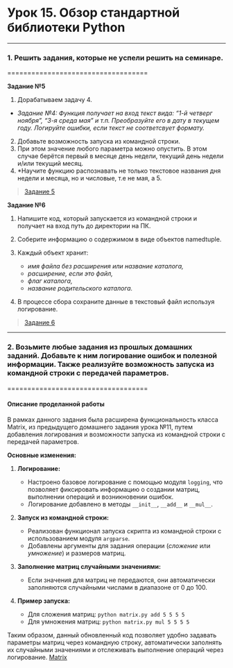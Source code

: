 # Урок 15. Обзор стандартной библиотеки Python

---

### 1. Решить задания, которые не успели решить на семинаре.

===================================

**Задание №5**

1. Дорабатываем задачу 4.

* _Задание №4: Функция получает на вход текст вида: “1-й четверг ноября”, “3-я среда мая” и т.п.
  Преобразуйте его в дату в текущем году.
  Логируйте ошибки, если текст не соответсвует формату._

2. Добавьте возможность запуска из командной строки.
3. При этом значение любого параметра можно опустить. В этом случае берётся первый в месяце день недели,
   текущий день недели и/или текущий месяц.
4. *Научите функцию распознавать не только текстовое названия дня недели и месяца, но и числовые, т.е не мая, а 5.

> [Задание 5](https://github.com/Isaev63/lesson_15_immersion_in_python/blob/main/task_5.py "Task 5")

**Задание №6**

1. Напишите код, который запускается из командной строки и получает на вход
   путь до директории на ПК.

2. Соберите информацию о содержимом в виде объектов namedtuple.

3. Каждый объект хранит:
    * _имя файла без расширения или название каталога,_
    * _расширение, если это файл,_
    * _флаг каталога,_
    * _название родительского каталога._

4. В процессе сбора сохраните данные в текстовый файл используя
   логирование.

> [Задание 6](https://github.com/Isaev63/lesson_15_immersion_in_python/blob/main/task_6.py "Task 6")

---

### 2. Возьмите любые задания из прошлых домашних заданий. Добавьте к ним логирование ошибок и полезной информации. Также реализуйте возможность запуска из командной строки с передачей параметров.

===================================

#### Описание проделанной работы

В рамках данного задания была расширена функциональность класса Matrix, из предыдущего домашнего задания урока №11,
путем добавления логирования и возможности запуска из командной строки с передачей параметров.

**Основные изменения:**

1. **Логирование:**
    * Настроено базовое логирование с помощью модуля `logging`, что позволяет фиксировать информацию о создании матриц,
      выполнении операций и возникновении ошибок.
    * Логирование добавлено в методы `__init__`, `__add__` и `__mul__`.

2. **Запуск из командной строки:**
    * Реализован функционал запуска скрипта из командной строки с использованием модуля `argparse`.
    * Добавлены аргументы для задания операции (_сложение_ или _умножение_) и размеров матриц.

3. **Заполнение матриц случайными значениями:**
    * Если значения для матриц не передаются, они автоматически заполняются случайными числами в диапазоне от 0 до 100.

4. **Пример запуска:**
    * Для сложения матриц: `python matrix.py add 5 5 5 5`
    * Для умножения матриц: `python matrix.py mul 5 5 5 5`

Таким образом, данный обновленный код позволяет удобно задавать параметры матриц через командную строку, автоматически
заполнять их случайными значениями и отслеживать выполнение операций через логирование.
[Matrix](https://github.com/Isaev63/lesson_15_immersion_in_python/blob/main/matrix.py "Matrix")